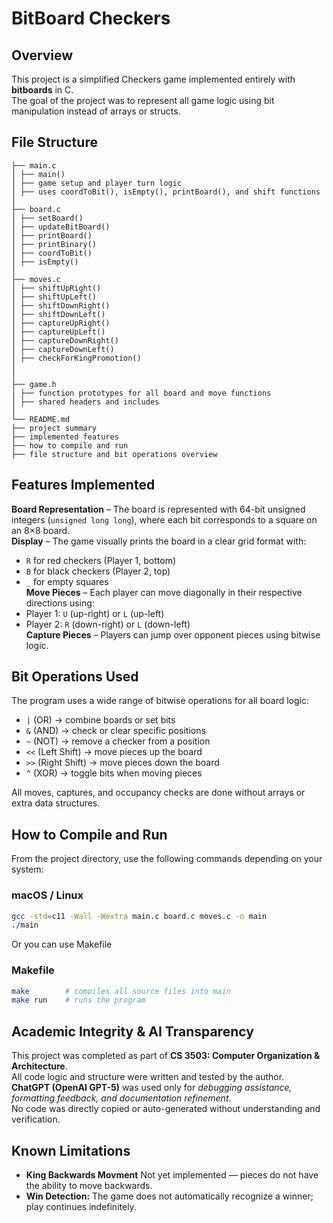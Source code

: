 # BitBoard Checkers

## Overview

This project is a simplified Checkers game implemented entirely with **bitboards** in C.  
The goal of the project was to represent all game logic using bit manipulation instead of arrays or structs.

## File Structure

```
├── main.c
│ ├── main()
│ ├── game setup and player turn logic
│ ├── uses coordToBit(), isEmpty(), printBoard(), and shift functions
│
├── board.c
│ ├── setBoard()
│ ├── updateBitBoard()
│ ├── printBoard()
│ ├── printBinary()
│ ├── coordToBit()
│ ├── isEmpty()
│
├── moves.c
│ ├── shiftUpRight()
│ ├── shiftUpLeft()
│ ├── shiftDownRight()
│ ├── shiftDownLeft()
│ ├── captureUpRight()
│ ├── captureUpLeft()
│ ├── captureDownRight()
│ ├── captureDownLeft()
│ ├── checkForKingPromotion()
│
│
├── game.h
│ ├── function prototypes for all board and move functions
│ ├── shared headers and includes
│
└── README.md
├── project summary
├── implemented features
├── how to compile and run
├── file structure and bit operations overview
```

## Features Implemented

**Board Representation** – The board is represented with 64-bit unsigned integers (`unsigned long long`), where each bit corresponds to a square on an 8×8 board.  
**Display** – The game visually prints the board in a clear grid format with:

- `R` for red checkers (Player 1, bottom)
- `B` for black checkers (Player 2, top)
- `_` for empty squares  
  **Move Pieces** – Each player can move diagonally in their respective directions using:
- Player 1: `U` (up-right) or `L` (up-left)
- Player 2: `R` (down-right) or `L` (down-left)  
  **Capture Pieces** – Players can jump over opponent pieces using bitwise logic.

## Bit Operations Used

The program uses a wide range of bitwise operations for all board logic:

- `|` (OR) → combine boards or set bits
- `&` (AND) → check or clear specific positions
- `~` (NOT) → remove a checker from a position
- `<<` (Left Shift) → move pieces up the board
- `>>` (Right Shift) → move pieces down the board
- `^` (XOR) → toggle bits when moving pieces

All moves, captures, and occupancy checks are done without arrays or extra data structures.

## How to Compile and Run

From the project directory, use the following commands depending on your system:

### macOS / Linux

```bash
gcc -std=c11 -Wall -Wextra main.c board.c moves.c -o main
./main
```

Or you can use Makefile

### Makefile

```bash
make        # compiles all source files into main
make run    # runs the program
```

## Academic Integrity & AI Transparency

This project was completed as part of **CS 3503: Computer Organization & Architecture**.  
All code logic and structure were written and tested by the author.  
**ChatGPT (OpenAI GPT-5)** was used only for _debugging assistance, formatting feedback, and documentation refinement_.  
No code was directly copied or auto-generated without understanding and verification.

## Known Limitations

- **King Backwards Movment** Not yet implemented — pieces do not have the ability to move backwards.
- **Win Detection:** The game does not automatically recognize a winner; play continues indefinitely.
